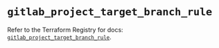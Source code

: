# `gitlab_project_target_branch_rule`

Refer to the Terraform Registry for docs: [`gitlab_project_target_branch_rule`](https://registry.terraform.io/providers/gitlabhq/gitlab/18.2.0/docs/resources/project_target_branch_rule).
